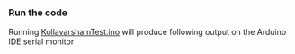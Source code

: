 ### Run the code

Running [KollavarshamTest.ino](KollavarshamTest.ino)  will produce following output on the Arduino IDE serial monitor


